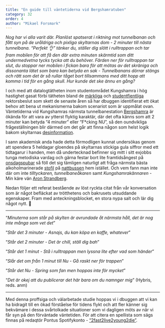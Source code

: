 ```yaml
---
title: "En guide till väntetiderna vid Bergshamratuben"
category: 32
order: 4
author: "Mikael Forsmark"
---
```


*Nog har vi alla varit där. Planlöst spatserat i riktning mot tunnelbanan och fått syn på de uråldriga och pixliga skyltarnas dom - 2 minuter till nästa tunnelbana. “Perfekt 👌” tänker du, ställer dig slött i rulltrappan och tar fram mobilen för att få den där extra minuten skärmtid som ditt undermedvetna tycks tycka att du behöver. Färden ner för rulltrappan tar slut, du stoppar ner mobilen i fickan bara för att mötas av det skräniga och dissonanta lätet som bara kan betyda en sak - Tunnelbanans dörrar stängs och rätt som det är så rullar tåget bort tillsammans med ditt hopp att komma i tid för en gång skull. Hur kunde det ske ännu en gång?*

I och med att datalogtätheten inom studentområdet Kungshamra i hög hastighet gasat förbi tätheten bland de [märkliga](https://drive.google.com/file/d/18OdQG3C2iTvdt9ohSwxHxnK0EXz7jvLy/view?fbclid=IwAR3bfetELvTJ9sVZwGbeWHTZW4-jpfZX1Aq-sOintO258C_2vcAvuM55r0M) och [studentfientliga](https://intra.kth.se/polopoly_fs/1.916649.1563188857!/Beslut%20Deaktivering%20av%20e-post%20när%20anknytning%20upphör.pdf) rektorsbeslut som skett de senaste åren så har dbuggen identifierat ett ökat behov att bena ut mekanismerna bakom scenariot som är uppmålat ovan. Väntetiderna vid Kungshamras närmsta tunnelbanestation [Bergshamra](https://sv.wikipedia.org/wiki/Bergshamra_(tunnelbanestation)) är ökända för att vara av ytterst flyktig karaktär, där det ofta känns som att 2 minuter kan betyda “4 minuter” eller “F*cking NU”, så den oundvikliga frågeställningen blir därmed om det går att finna någon som helst logik bakom skyltarnas [desinformation](https://sv.wikipedia.org/wiki/Desinformation).

I sann akademisk anda hade detta förmodligen kunnat undersökas genom att spendera 5 heldagar gloendes på skyltarnas stickiga gula siffror med ett tidtagarur i handen, men då undertecknad befinner sig mitt i sitt exjobbs tunga metodiska vardag och gärna festar bort lite framtidsångest på [onsdagspubar](https://www.facebook.com/datasklubbmasteri/) så föll det sig tämligen naturligt att fråga närmsta bästa alkoholmarinerade [stofil](https://www.synonymer.se/sv-syn/stofil) på [nattbussen](https://sl.se/sharelink/?q=%2FTravel%2FSearchTravelById%2FValhallav%C3%A4gen_Odengatan%20(Stockholm)%2FBergshamra%20s%C3%B6dra%20(Solna)%2F1082%2F3430%2F2019-10-31%252001_31%2Fdepart%2Fsv%2Fnull%2Fnull%2F2%2C8%2C1%2C4%2C96%2C%2Fnull%2Fnull%2Fnull%2Fnull%2Fnull%2Ffalse%2Fnull%2F0%2F1%2Fnull%2Ffalse%2F0%2F%2C0%2F0%2F%2C0%2Fnormal) hem istället. Och vem fann man inte där om inte *tilltyckaren, tunnelbaneåkaren* samt *Kungshamrakännaren* - Min käre vän [Aron Strandberg](https://www.linkedin.com/in/aronstrandberg/).

Nedan följer ett referat bestående av löst ryckta citat från vår konversation som är något befläckat av trötthetens och bakrusets utsuddande egenskaper. Fram med anteckningsblocket, en stora nypa salt och lär dig något nytt. 🙏

<hr>

“*Minuterna som står på skylten är avrundade åt närmsta håll, det är nog inte många som vet det*”

“*Står det 3 minuter - Asnajs, du kan köpa en kaffe, whatever*”

“*Står det 2 minuter - Det är chill, ställ dig bah*”

“*Står det 1 minut - Stå i rulltrappan men lyssna lite efter vad som händer*”

“*Slår det om från 1 minut till Nu - Gå raskt ner för trappen*”

“*Står det Nu - Spring som fan men hoppas inte för mycket*”

“*Det är okej att du publicerar det här bara om du namnger mig*” (Hybris, reds. anm)

<hr>

Med denna proffsiga och välarbetade studie hoppas vi i dbuggen att vi kan ha bidragit till en ökad förståelse för tidens flykt och att fler känner sig bekvämare i dessa svårtolkade situationer som vi dagligen möts av när vi får syn på den förväntade väntetiden. För att citera en spellista som sägs finnas på redaqtör Pontus Spotifykonto - [“2fast2live2young2die”](https://twitter.com/hashtag/2fast2live2young2die).
